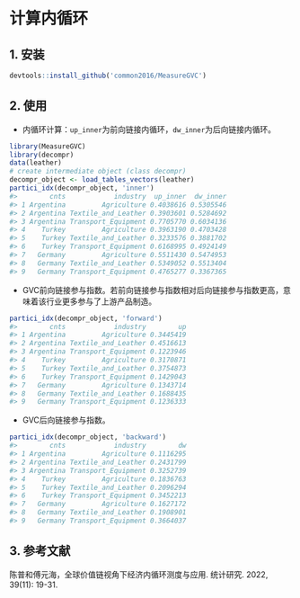 
<!-- README.md is generated from README.Rmd. Please edit that file -->

# 计算内循环

## 1. 安装

``` r
devtools::install_github('common2016/MeasureGVC')
```

## 2. 使用

- 内循环计算：`up_inner`为前向链接内循环，`dw_inner`为后向链接内循环。

``` r
library(MeasureGVC)
library(decompr)
data(leather)
# create intermediate object (class decompr)
decompr_object <- load_tables_vectors(leather)
partici_idx(decompr_object, 'inner')
#>        cnts            industry  up_inner  dw_inner
#> 1 Argentina         Agriculture 0.4038616 0.5305546
#> 2 Argentina Textile_and_Leather 0.3903601 0.5284692
#> 3 Argentina Transport_Equipment 0.7705770 0.6034136
#> 4    Turkey         Agriculture 0.3963190 0.4703428
#> 5    Turkey Textile_and_Leather 0.3233576 0.3881702
#> 6    Turkey Transport_Equipment 0.6168995 0.4924149
#> 7   Germany         Agriculture 0.5511430 0.5474953
#> 8   Germany Textile_and_Leather 0.5349052 0.5513404
#> 9   Germany Transport_Equipment 0.4765277 0.3367365
```

- GVC前向链接参与指数。若前向链接参与指数相对后向链接参与指数更高，意味着该行业更多参与了上游产品制造。

``` r
partici_idx(decompr_object, 'forward')
#>        cnts            industry        up
#> 1 Argentina         Agriculture 0.3445419
#> 2 Argentina Textile_and_Leather 0.4516613
#> 3 Argentina Transport_Equipment 0.1223946
#> 4    Turkey         Agriculture 0.3170871
#> 5    Turkey Textile_and_Leather 0.3754873
#> 6    Turkey Transport_Equipment 0.1429043
#> 7   Germany         Agriculture 0.1343714
#> 8   Germany Textile_and_Leather 0.1688435
#> 9   Germany Transport_Equipment 0.1236333
```

- GVC后向链接参与指数。

``` r
partici_idx(decompr_object, 'backward')
#>        cnts            industry        dw
#> 1 Argentina         Agriculture 0.1116295
#> 2 Argentina Textile_and_Leather 0.2431799
#> 3 Argentina Transport_Equipment 0.3252739
#> 4    Turkey         Agriculture 0.1836763
#> 5    Turkey Textile_and_Leather 0.2096294
#> 6    Turkey Transport_Equipment 0.3452213
#> 7   Germany         Agriculture 0.1627172
#> 8   Germany Textile_and_Leather 0.1908901
#> 9   Germany Transport_Equipment 0.3664037
```

## 3. 参考文献

陈普和傅元海，全球价值链视角下经济内循环测度与应用. 统计研究. 2022,
39(11): 19-31.
<!-- - Wang, Z., Shang-Jin Wei, Xinding Yu, Kunfu Zhu, Measures of Participation in Glabal Value Chains and Global Business Cycles. 2017, NBER. Number:23222. -->
